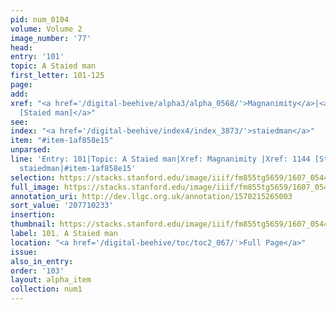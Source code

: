 ```yaml
---
pid: num_0104
volume: Volume 2
image_number: '77'
head:
entry: '101'
topic: A Staied man
first_letter: 101-125
page:
add:
xref: "<a href='/digital-beehive/alpha3/alpha_0568/'>Magnanimity</a>|<a href='/digital-beehive/num5/num_1558/'>1144
  [Staied man]</a>"
see:
index: "<a href='/digital-beehive/index4/index_3873/'>staiedman</a>"
item: "#item-1af858e15"
unparsed:
line: 'Entry: 101|Topic: A Staied man|Xref: Magnanimity |Xref: 1144 [Staied man]|Index:
  staiedman|#item-1af858e15'
selection: https://stacks.stanford.edu/image/iiif/fm855tg5659/1607_0544/300,233,3095,658/full/0/default.jpg
full_image: https://stacks.stanford.edu/image/iiif/fm855tg5659/1607_0544/full/full/0/default.jpg
annotation_uri: http://dev.llgc.org.uk/annotation/1570215265003
sort_value: '207710233'
insertion:
thumbnail: https://stacks.stanford.edu/image/iiif/fm855tg5659/1607_0544/300,233,600,180/250,/0/default.jpg
label: 101. A Staied man
location: "<a href='/digital-beehive/toc/toc2_067/'>Full Page</a>"
issue:
also_in_entry:
order: '103'
layout: alpha_item
collection: num1
---
```

